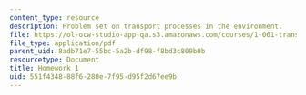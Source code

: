 ```yaml
---
content_type: resource
description: Problem set on transport processes in the environment.
file: https://ol-ocw-studio-app-qa.s3.amazonaws.com/courses/1-061-transport-processes-in-the-environment-fall-2008/551f434888f6280e7f95d95f2d67ee9b_f02homework1.pdf
file_type: application/pdf
parent_uid: 8adb71e7-55bc-5a2b-df98-f8bd3c809b0b
resourcetype: Document
title: Homework 1
uid: 551f4348-88f6-280e-7f95-d95f2d67ee9b
---
```

